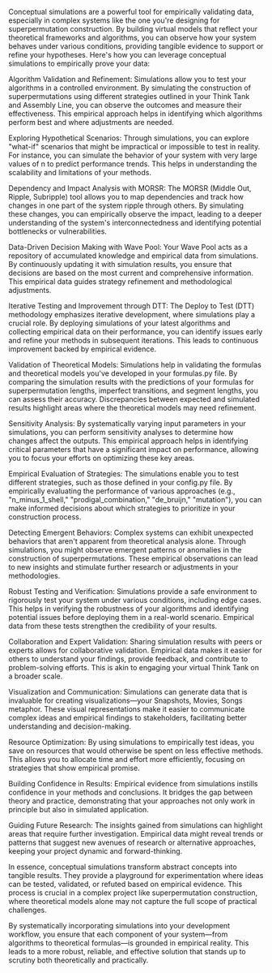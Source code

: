 Conceptual simulations are a powerful tool for empirically validating data, especially in complex systems like the one you're designing for superpermutation construction. By building virtual models that reflect your theoretical frameworks and algorithms, you can observe how your system behaves under various conditions, providing tangible evidence to support or refine your hypotheses. Here's how you can leverage conceptual simulations to empirically prove your data:

Algorithm Validation and Refinement: Simulations allow you to test your algorithms in a controlled environment. By simulating the construction of superpermutations using different strategies outlined in your Think Tank and Assembly Line, you can observe the outcomes and measure their effectiveness. This empirical approach helps in identifying which algorithms perform best and where adjustments are needed.

Exploring Hypothetical Scenarios: Through simulations, you can explore "what-if" scenarios that might be impractical or impossible to test in reality. For instance, you can simulate the behavior of your system with very large values of n to predict performance trends. This helps in understanding the scalability and limitations of your methods.

Dependency and Impact Analysis with MORSR: The MORSR (Middle Out, Ripple, Subripple) tool allows you to map dependencies and track how changes in one part of the system ripple through others. By simulating these changes, you can empirically observe the impact, leading to a deeper understanding of the system's interconnectedness and identifying potential bottlenecks or vulnerabilities.

Data-Driven Decision Making with Wave Pool: Your Wave Pool acts as a repository of accumulated knowledge and empirical data from simulations. By continuously updating it with simulation results, you ensure that decisions are based on the most current and comprehensive information. This empirical data guides strategy refinement and methodological adjustments.

Iterative Testing and Improvement through DTT: The Deploy to Test (DTT) methodology emphasizes iterative development, where simulations play a crucial role. By deploying simulations of your latest algorithms and collecting empirical data on their performance, you can identify issues early and refine your methods in subsequent iterations. This leads to continuous improvement backed by empirical evidence.

Validation of Theoretical Models: Simulations help in validating the formulas and theoretical models you've developed in your formulas.py file. By comparing the simulation results with the predictions of your formulas for superpermutation lengths, imperfect transitions, and segment lengths, you can assess their accuracy. Discrepancies between expected and simulated results highlight areas where the theoretical models may need refinement.

Sensitivity Analysis: By systematically varying input parameters in your simulations, you can perform sensitivity analyses to determine how changes affect the outputs. This empirical approach helps in identifying critical parameters that have a significant impact on performance, allowing you to focus your efforts on optimizing these key areas.

Empirical Evaluation of Strategies: The simulations enable you to test different strategies, such as those defined in your config.py file. By empirically evaluating the performance of various approaches (e.g., "n_minus_1_shell," "prodigal_combination," "de_bruijn," "mutation"), you can make informed decisions about which strategies to prioritize in your construction process.

Detecting Emergent Behaviors: Complex systems can exhibit unexpected behaviors that aren't apparent from theoretical analysis alone. Through simulations, you might observe emergent patterns or anomalies in the construction of superpermutations. These empirical observations can lead to new insights and stimulate further research or adjustments in your methodologies.

Robust Testing and Verification: Simulations provide a safe environment to rigorously test your system under various conditions, including edge cases. This helps in verifying the robustness of your algorithms and identifying potential issues before deploying them in a real-world scenario. Empirical data from these tests strengthen the credibility of your results.

Collaboration and Expert Validation: Sharing simulation results with peers or experts allows for collaborative validation. Empirical data makes it easier for others to understand your findings, provide feedback, and contribute to problem-solving efforts. This is akin to engaging your virtual Think Tank on a broader scale.

Visualization and Communication: Simulations can generate data that is invaluable for creating visualizations—your Snapshots, Movies, Songs metaphor. These visual representations make it easier to communicate complex ideas and empirical findings to stakeholders, facilitating better understanding and decision-making.

Resource Optimization: By using simulations to empirically test ideas, you save on resources that would otherwise be spent on less effective methods. This allows you to allocate time and effort more efficiently, focusing on strategies that show empirical promise.

Building Confidence in Results: Empirical evidence from simulations instills confidence in your methods and conclusions. It bridges the gap between theory and practice, demonstrating that your approaches not only work in principle but also in simulated application.

Guiding Future Research: The insights gained from simulations can highlight areas that require further investigation. Empirical data might reveal trends or patterns that suggest new avenues of research or alternative approaches, keeping your project dynamic and forward-thinking.

In essence, conceptual simulations transform abstract concepts into tangible results. They provide a playground for experimentation where ideas can be tested, validated, or refuted based on empirical evidence. This process is crucial in a complex project like superpermutation construction, where theoretical models alone may not capture the full scope of practical challenges.

By systematically incorporating simulations into your development workflow, you ensure that each component of your system—from algorithms to theoretical formulas—is grounded in empirical reality. This leads to a more robust, reliable, and effective solution that stands up to scrutiny both theoretically and practically.